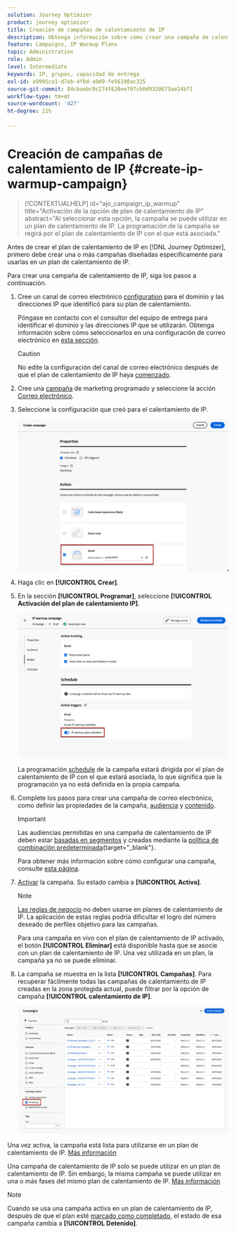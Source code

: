```yaml
---
solution: Journey Optimizer
product: journey optimizer
title: Creación de campañas de calentamiento de IP
description: Obtenga información sobre cómo crear una campaña de calentamiento de IP
feature: Campaigns, IP Warmup Plans
topic: Administration
role: Admin
level: Intermediate
keywords: IP, grupos, capacidad de entrega
exl-id: a9995ca1-d7eb-4f8d-a9d9-fe56198ac325
source-git-commit: 84cbaebc9c274f620ee707cb0d9320673ae24b71
workflow-type: tm+mt
source-wordcount: '427'
ht-degree: 11%

---
```


# Creación de campañas de calentamiento de IP {#create-ip-warmup-campaign}

>[!CONTEXTUALHELP]
>id="ajo_campaign_ip_warmup"
>title="Activación de la opción de plan de calentamiento de IP"
>abstract="Al seleccionar esta opción, la campaña se puede utilizar en un plan de calentamiento de IP. La programación de la campaña se regirá por el plan de calentamiento de IP con el que está asociada."

Antes de crear el plan de calentamiento de IP en [!DNL Journey Optimizer], primero debe crear una o más campañas diseñadas específicamente para usarlas en un plan de calentamiento de IP<!--through a dedicated option-->.

Para crear una campaña de calentamiento de IP, siga los pasos a continuación.

1. Cree un canal de correo electrónico [configuration](channel-surfaces.md) para el dominio y las direcciones IP que identificó para su plan de calentamiento.

   Póngase en contacto con el consultor del equipo de entrega para identificar el dominio y las direcciones IP que se utilizarán. Obtenga información sobre cómo seleccionarlos en una configuración de correo electrónico en [esta sección](../email/email-settings.md#subdomains-and-ip-pools).

   >[!CAUTION]
   >
   >No edite la configuración del canal de correo electrónico después de que el plan de calentamiento de IP haya [comenzado](ip-warmup-execution.md).

1. Cree una [campaña](../campaigns/create-campaign.md) de marketing programado y seleccione la acción [Correo electrónico](../email/create-email.md#create-email-journey-campaign).

   <!--Select the Marketing category. The IP warmup plan activation option is only available for  marketing-type campaigns.-->

1. Seleccione la configuración que creó para el calentamiento de IP.

   ![](assets/ip-warmup-campaign-surface.png)

   <!--You must use the same configuration as the one that will be used for the asociated IP warmup plan. [Learn how to create an IP warmup plan](#create-ip-warmup-plan)-->

1. Haga clic en **[!UICONTROL Crear]**.

1. En la sección **[!UICONTROL Programar]**, seleccione **[!UICONTROL Activación del plan de calentamiento IP]**.

   ![](assets/ip-warmup-campaign-plan-activation.png)

   La programación [schedule](../campaigns/create-campaign.md#schedule) de la campaña estará dirigida por el plan de calentamiento de IP con el que estará asociada, lo que significa que la programación ya no está definida en la propia campaña.

1. Complete los pasos para crear una campaña de correo electrónico, como definir las propiedades de la campaña, [audiencia](../audience/about-audiences.md)<!--best practices for IP warmup in terms of audience?--> y [contenido](../email/get-started-email-design.md#key-steps).

   >[!IMPORTANT]
   >
   >Las audiencias permitidas en una campaña de calentamiento de IP deben estar [basadas en segmentos](../audience/creating-a-segment-definition.md) y creadas mediante la [política de combinación predeterminada](https://experienceleague.adobe.com/en/docs/experience-platform/profile/merge-policies/overview#default-merge-policy){target="_blank"}.

   Para obtener más información sobre cómo configurar una campaña, consulte [esta página](../campaigns/get-started-with-campaigns.md).

1. [Activar](../campaigns/review-activate-campaign.md) la campaña. Su estado cambia a **[!UICONTROL Activo]**.

   >[!NOTE]
   >
   >[Las reglas de negocio](rule-sets.md#apply-frequency-rule) no deben usarse en planes de calentamiento de IP. La aplicación de estas reglas podría dificultar el logro del número deseado de perfiles objetivo para las campañas.

   Para una campaña en vivo con el plan de calentamiento de IP activado, el botón **[!UICONTROL Eliminar]** está disponible hasta que se asocie con un plan de calentamiento de IP. Una vez utilizada en un plan, la campaña ya no se puede eliminar.

1. La campaña se muestra en la lista **[!UICONTROL Campañas]**. Para recuperar fácilmente todas las campañas de calentamiento de IP creadas en la zona protegida actual, puede filtrar por la opción de campaña **[!UICONTROL calentamiento de IP]**.

   ![](assets/ip-warmup-campaign-filter.png)

Una vez activa, la campaña está lista para utilizarse en un plan de calentamiento de IP. [Más información](ip-warmup-plan.md)

Una campaña de calentamiento de IP solo se puede utilizar en un plan de calentamiento de IP. Sin embargo, la misma campaña se puede utilizar en una o más fases del mismo plan de calentamiento de IP. [Más información](ip-warmup-plan.md#define-phases)

>[!NOTE]
>
>Cuando se usa una campaña activa en un plan de calentamiento de IP, después de que el plan esté [marcado como completado](ip-warmup-execution.md#mark-as-completed), el estado de esa campaña cambia a **[!UICONTROL Detenido]**.

